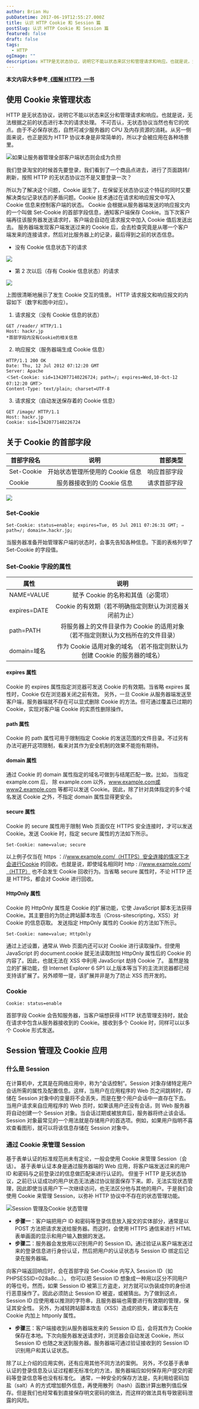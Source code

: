 ```yaml
---
author: Brian Hu
pubDatetime: 2017-06-19T12:55:27.000Z
title: 认识 HTTP Cookie 和 Session 篇
postSlug: 认识 HTTP Cookie 和 Session 篇
featured: false
draft: false
tags:
  - HTTP
ogImage: ""
description: HTTP是无状态协议，说明它不能以状态来区分和管理请求和响应。也就是说，无法根据之前的状态进行本次的请求处理。
---
```


**本文内容大多参考[《图解 HTTP》一书](https://book.douban.com/subject/25863515/)**

## 使用 Cookie 来管理状态

HTTP 是无状态协议，说明它不能以状态来区分和管理请求和响应。也就是说，无法根据之前的状态进行本次的请求处理。
不可否认，无状态协议当然也有它的优点。由于不必保存状态，自然可减少服务器的 CPU 及内存资源的消耗。从另一侧面来说，也正是因为 HTTP 协议本身是非常简单的，所以才会被应用在各种场景里。

![如果让服务器管理全部客户端状态则会成为负担](https://res.cloudinary.com/dewu7okpv/image/upload/v1675674551/blog/4337988-87d0773cc92023ac.png_qopxhf.png)

我们登录淘宝的时候首先要登录，我们看到了一个商品点进去，进行了页面跳转/刷新，按照 HTTP 的无状态协议岂不是又要登录一次？

所以为了解决这个问题，Cookie 诞生了，在保留无状态协议这个特征的同时又要解决类似记录状态的矛盾问题。Cookie 技术通过在请求和响应报文中写入 Cookie 信息来控制客户端的状态。
Cookie 会根据从服务器端发送的响应报文内的一个叫做 Set-Cookie 的首部字段信息，通知客户端保存 Cookie。当下次客户端再往该服务器发送请求时，客户端会自动在请求报文中加入 Cookie 值后发送出去。
服务器端发现客户端发送过来的 Cookie 后，会去检查究竟是从哪一个客户端发来的连接请求，然后对比服务器上的记录，最后得到之前的状态信息。

- 没有 Cookie 信息状态下的请求

![](https://res.cloudinary.com/dewu7okpv/image/upload/v1675674564/blog/4337988-59439fc716939f4b.png_neurtr.png)

- 第 2 次以后（存有 Cookie 信息状态）的请求

![](https://res.cloudinary.com/dewu7okpv/image/upload/v1675674573/blog/4337988-27afc1005246361a.png_ssucpj.png)

上图很清晰地展示了发生 Cookie 交互的情景。
HTTP 请求报文和响应报文的内容如下（数字和图中对应）。

1. 请求报文（没有 Cookie 信息的状态）

```
GET /reader/ HTTP/1.1
Host: hackr.jp
*首部字段内没有Cookie的相关信息
```

2. 响应报文（服务器端生成 Cookie 信息）

```
HTTP/1.1 200 OK
Date: Thu, 12 Jul 2012 07:12:20 GMT
Server: Apache
＜Set-Cookie: sid=1342077140226724; path=/; expires=Wed,10-Oct-12 07:12:20 GMT＞
Content-Type: text/plain; charset=UTF-8
```

3. 请求报文（自动发送保存着的 Cookie 信息）

```
GET /image/ HTTP/1.1
Host: hackr.jp
Cookie: sid=1342077140226724
```

## 关于 Cookie 的首部字段

| 首部字段名 |               说明               |     首部类型 |
| ---------- | :------------------------------: | -----------: |
| Set-Cookie | 开始状态管理所使用的 Cookie 信息 | 响应首部字段 |
| Cookie     |    服务器接收到的 Cookie 信息    | 请求首部字段 |

![](https://res.cloudinary.com/dewu7okpv/image/upload/v1675674588/blog/4337988-6f7ad5a2b69e3d8a.png_eoxbwp.png)

### Set-Cookie

```
Set-Cookie: status=enable; expires=Tue, 05 Jul 2011 07:26:31 GMT; ⇒
path=/; domain=.hackr.jp;
```

当服务器准备开始管理客户端的状态时，会事先告知各种信息。下面的表格列举了 Set-Cookie 的字段值。

### Set-Cookie 字段的属性

| 属性         |                                       说明                                       |
| ------------ | :------------------------------------------------------------------------------: |
| NAME=VALUE   |                        赋予 Cookie 的名称和其值（必需项）                        |
| expires=DATE |             Cookie 的有效期（若不明确指定则默认为浏览器关闭前为止）              |
| path=PATH    | 将服务器上的文件目录作为 Cookie 的适用对象（若不指定则默认为文档所在的文件目录） |
| domain=域名  |    作为 Cookie 适用对象的域名 （若不指定则默认为创建 Cookie 的服务器的域名）     |

#### expires 属性

Cookie 的 expires 属性指定浏览器可发送 Cookie 的有效期。当省略 expires 属性时，Cookie 仅在浏览器关闭之前有效。
另外，一旦 Cookie 从服务器端发送至客户端，服务器端就不存在可以显式删除 Cookie 的方法。但可通过覆盖已过期的 Cookie，实现对客户端 Cookie 的实质性删除操作。

#### path 属性

Cookie 的 path 属性可用于限制指定 Cookie 的发送范围的文件目录。不过另有办法可避开这项限制，看来对其作为安全机制的效果不能抱有期待。

#### domain 属性

通过 Cookie 的 domain 属性指定的域名可做到与结尾匹配一致。比如， 当指定 example.com 后， 除 example.com 以外，www.example.com或www2.example.com 等都可以发送 Cookie。因此，除了针对具体指定的多个域名发送 Cookie 之外，不指定 domain 属性显得更安全。

#### secure 属性

Cookie 的 secure 属性用于限制 Web 页面仅在 HTTPS 安全连接时，才可以发送 Cookie。发送 Cookie 时，指定 secure 属性的方法如下所示。

`Set-Cookie: name=value; secure`

以上例子仅当在 https ：//www.example.com/（HTTPS）安全连接的情况下才会进行Cookie 的回收。也就是说，即使域名相同时 http : //www.example.com/（HTTP） 也不会发生 Cookie 回收行为。当省略 secure 属性时，不论 HTTP 还是 HTTPS，都会对 Cookie 进行回收。

#### HttpOnly 属性

Cookie 的 HttpOnly 属性是 Cookie 的扩展功能，它使 JavaScript 脚本无法获得 Cookie。其主要目的为防止跨站脚本攻击（Cross-sitescripting，XSS）对 Cookie 的信息窃取。
发送指定 HttpOnly 属性的 Cookie 的方法如下所示。

`Set-Cookie: name=value; HttpOnly`

通过上述设置，通常从 Web 页面内还可以对 Cookie 进行读取操作。但使用 JavaScript 的 document.cookie 就无法读取附加 HttpOnly 属性后的 Cookie 的内容了。因此，也就无法在 XSS 中利用 JavaScript 劫持 Cookie 了。
虽然是独立的扩展功能，但 Internet Explorer 6 SP1 以上版本等当下的主流浏览器都已经支持该扩展了。另外顺带一提，该扩展并非是为了防止 XSS 而开发的。

### Cookie

`Cookie: status=enable`

首部字段 Cookie 会告知服务器，当客户端想获得 HTTP 状态管理支持时，就会在请求中包含从服务器接收到的 Cookie。接收到多个 Cookie 时，同样可以以多个 Cookie 形式发送。

## Session 管理及 Cookie 应用

### 什么是 Session

在计算机中，尤其是在网络应用中，称为“会话控制”。Session 对象存储特定用户会话所需的属性及配置信息。这样，当用户在应用程序的 Web 页之间跳转时，存储在 Session 对象中的变量将不会丢失，而是在整个用户会话中一直存在下去。当用户请求来自应用程序的 Web 页时，如果该用户还没有会话，则 Web 服务器将自动创建一个 Session 对象。当会话过期或被放弃后，服务器将终止该会话。Session 对象最常见的一个用法就是存储用户的首选项。例如，如果用户指明不喜欢查看图形，就可以将该信息存储在 Session 对象中。

### 通过 Cookie 来管理 Session

基于表单认证的标准规范尚未有定论，一般会使用 Cookie 来管理 Session（会话）。
基于表单认证本身是通过服务器端的 Web 应用，将客户端发送过来的用户 ID 和密码与之前登录过的信息做匹配来进行认证的。
但鉴于 HTTP 是无状态协议，之前已认证成功的用户状态无法通过协议层面保存下来。即，无法实现状态管理，因此即使当该用户下一次继续访问，也无法区分他与其他的用户。于是我们会使用 Cookie 来管理 Session，以弥补 HTTP 协议中不存在的状态管理功能。

![Session 管理及Cookie 状态管理](https://res.cloudinary.com/dewu7okpv/image/upload/v1675674600/blog/4337988-d8045757420dd652.png_wmkzpb.png)

- **步骤一**：客户端把用户 ID 和密码等登录信息放入报文的实体部分，通常是以 POST 方法把请求发送给服务器。而这时，会使用 HTTPS 通信来进行 HTML 表单画面的显示和用户输入数据的发送。
- **步骤二**：服务器会发放用以识别用户的 Session ID。通过验证从客户端发送过来的登录信息进行身份认证，然后把用户的认证状态与 Session ID 绑定后记录在服务器端。

向客户端返回响应时，会在首部字段 Set-Cookie 内写入 Session ID（如 PHPSESSID=028a8c…）。
你可以把 Session ID 想象成一种用以区分不同用户的等位号。然而，如果 Session ID 被第三方盗走，对方就可以伪装成你的身份进行恶意操作了。因此必须防止 Session ID 被盗，或被猜出。为了做到这点，Session ID 应使用难以推测的字符串，且服务器端也需要进行有效期的管理，保证其安全性。
另外，为减轻跨站脚本攻击（XSS）造成的损失，建议事先在 Cookie 内加上 httponly 属性。

- **步骤三**：客户端接收到从服务器端发来的 Session ID 后，会将其作为 Cookie 保存在本地。下次向服务器发送请求时，浏览器会自动发送 Cookie，所以 Session ID 也随之发送到服务器。服务器端可通过验证接收到的 Session ID 识别用户和其认证状态。

除了以上介绍的应用实例，还有应用其他不同方法的案例。
另外，不仅基于表单认证的登录信息及认证过程都无标准化的方法，服务器端应如何保存用户提交的密码等登录信息等也没有标准化。
通常，一种安全的保存方法是，先利用给密码加盐（salt）A 的方式增加额外信息，再使用散列（hash）函数计算出散列值后保存。但是我们也经常看到直接保存明文密码的做法，而这样的做法具有导致密码泄露的风险。
